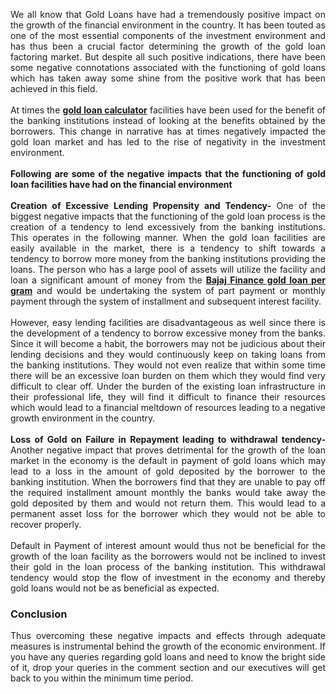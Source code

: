 <p align="justify">We all know that Gold Loans have had a tremendously positive impact on the growth of the financial environment in the country. It has been touted as one of the most essential components of the investment environment and has thus been a crucial factor determining the growth of the gold loan factoring market. But despite all such positive indications, there have been some negative connotations associated with the functioning of gold loans which has taken away some shine from the positive work that has been achieved in this field. <br><br>
At times the <b><a href="https://www.dialabank.com/gold-loan/gold-loan-calculator/">gold loan calculator</b></a> facilities have been used for the benefit of the banking institutions instead of looking at the benefits obtained by the borrowers. This change in narrative has at times negatively impacted the gold loan market and has led to the rise of negativity in the investment environment. <br><br>
<b>Following are some of the negative impacts that the functioning of gold loan facilities have had on the financial environment</b><br><br>
<b>Creation of Excessive Lending Propensity and Tendency-</b> One of the biggest negative impacts that the functioning of the gold loan process is the creation of a tendency to lend excessively from the banking institutions. This operates in the following manner. When the gold loan facilities are easily available in the market, there is a tendency to shift towards a tendency to borrow more money from the banking institutions providing the loans. The person who has a large pool of assets will utilize the facility and loan a significant amount of money from the <b><a href="https://www.dialabank.com/gold-loan/bajaj-finance-gold-loan/">Bajaj Finance gold loan per gram</b></a> and would be undertaking the system of part payment or monthly payment through the system of installment and subsequent interest facility. <br><br>
However, easy lending facilities are disadvantageous as well since there is the development of a tendency to borrow excessive money from the banks. Since it will become a habit, the borrowers may not be judicious about their lending decisions and they would continuously keep on taking loans from the banking institutions. They would not even realize that within some time there will be an excessive loan burden on them which they would find very difficult to clear off. Under the burden of the existing loan infrastructure in their professional life, they will find it difficult to finance their resources which would lead to a financial meltdown of resources leading to a negative growth environment in the country. <br><br>
<b>Loss of Gold on Failure in Repayment leading to withdrawal tendency-</b> Another negative impact that proves detrimental for the growth of the loan market in the economy is the default in payment of gold loans which may lead to a loss in the amount of gold deposited by the borrower to the banking institution. When the borrowers find that they are unable to pay off the required installment amount monthly the banks would take away the gold deposited by them and would not return them. This would lead to a permanent asset loss for the borrower which they would not be able to recover properly. <br><br>
Default in Payment of interest amount would thus not be beneficial for the growth of the loan facility as the borrowers would not be inclined to invest their gold in the loan process of the banking institution. This withdrawal tendency would stop the flow of investment in the economy and thereby gold loans would not be as beneficial as expected.<br>
  <b><h3>Conclusion</h3></b>
<p align="justify">Thus overcoming these negative impacts and effects through adequate measures is instrumental behind the growth of the economic environment. If you have any queries regarding gold loans and need to know the bright side of it, drop your queries in the comment section and our executives will get back to you within the minimum time period.
